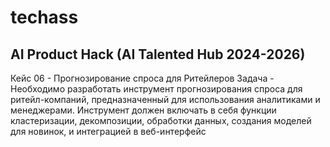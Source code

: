 # techass
## AI Product Hack (AI Talented Hub 2024-2026)
Кейс 06 - Прогнозирование спроса для Ритейлеров
Задача - Необходимо разработать инструмент прогнозирования спроса для ритейл-компаний, предназначенный для использования аналитиками и менеджерами. Инструмент должен включать в себя функции кластеризации, декомпозиции, обработки данных, создания моделей для новинок, и интеграцией в веб-интерфейс
